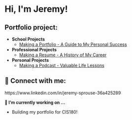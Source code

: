 <h1>Hi, I'm Jeremy!</h1>

<h2>Portfolio project:</h2>

- <b>School Projects</b>
  - [Making a Portfolio - A Guide to My Personal Success](https://github.com/sauskez/schoolprojects)
- <b>Professional Projects</b>
  - [Making a Resume - A History of My Career](https://github.com/sauskez/professional)
- <b>Personal Projects</b>
  - [Making a Podcast - Valuable Life Lessons](https://github.com/sauskez/ufhpodcast)</i>

<h2> 🤳 Connect with me:</h2>

<p>https://www.linkedin.com/in/jeremy-sprouse-36a425289</p>

<b>🔭 I’m currently working on ...</b>
- <p>Building my portfolio for CIS180!</p>
